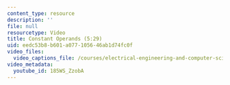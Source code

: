 ```yaml
---
content_type: resource
description: ''
file: null
resourcetype: Video
title: Constant Operands (5:29)
uid: eedc53b8-b601-a077-1056-46ab1d74fc0f
video_files:
  video_captions_file: /courses/electrical-engineering-and-computer-science/6-004-computation-structures-spring-2017/c9/c9s2/c9s2v6/constant-operands-5-29-/185WS_ZzobA.vtt
video_metadata:
  youtube_id: 185WS_ZzobA
---
```

